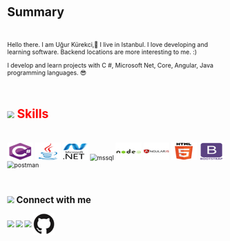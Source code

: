 <h1> Summary</h1><br/>
<p>Hello there. I am Uğur Kürekci,👋 I live in Istanbul. I love developing and learning software. Backend locations are more interesting to me. :) 

I develop and learn projects with C #, Microsoft Net, Core, Angular, Java programming languages. &#x1F60E;</p> <br/>

<h1  style="color:red"><img src = "https://media2.giphy.com/media/QssGEmpkyEOhBCb7e1/giphy.gif?cid=ecf05e47a0n3gi1bfqntqmob8g9aid1oyj2wr3ds3mg700bl&rid=giphy.gif" width = "60">  Skills</h1><br/>

<p >
 
 <img src="https://raw.githubusercontent.com/devicons/devicon/master/icons/csharp/csharp-original.svg" alt="csharp" width="60" height="40"/> 
 <img src="https://raw.githubusercontent.com/devicons/devicon/master/icons/java/java-original.svg" alt="java" width="60" height="40"/> 
 <img src="https://raw.githubusercontent.com/devicons/devicon/master/icons/dot-net/dot-net-original-wordmark.svg" alt="dotnet" width="60" height="40"/> 
 <img src="https://cdn.worldvectorlogo.com/logos/microsoft-sql-server.svg" alt="mssql" width="60" height="40"/>
 <img src="https://raw.githubusercontent.com/devicons/devicon/master/icons/nodejs/nodejs-original-wordmark.svg" alt="nodejs" width="60" height="40"/>
 <img src="https://raw.githubusercontent.com/devicons/devicon/master/icons/angularjs/angularjs-original-wordmark.svg" alt="angularjs" width="60" height="40"/>
 <img src="https://raw.githubusercontent.com/devicons/devicon/master/icons/html5/html5-original-wordmark.svg" alt="html5" width="60" height="40"/> 
 <img src="https://raw.githubusercontent.com/devicons/devicon/master/icons/bootstrap/bootstrap-plain-wordmark.svg" alt="bootstrap" width="60" height="40"/> 
 <img src="https://www.vectorlogo.zone/logos/getpostman/getpostman-icon.svg" alt="postman" width="60" height="40"/> </p> <br/>
 
<h2 ><img src='https://raw.githubusercontent.com/ShahriarShafin/ShahriarShafin/main/Assets/handshake.gif' width="100px"> Connect with me</h2>

<p>
<a href = " mailto:ugurkurekci98@gmail.com">   <img width = '50px' align= 'center' src="https://camo.githubusercontent.com/c9a89a6426081483aa6cd371bdecae44045961437b349ea97097d476978436f4/68747470733a2f2f63646e2e6a7364656c6976722e6e65742f6e706d2f73696d706c652d69636f6e734076332f69636f6e732f676d61696c2e737667"/></a> 
 <a href = "https://www.linkedin.com/in/ugurkurekci">   <img width = '50px' align= 'center' src="https://camo.githubusercontent.com/d659d2bac00c01b42bffbae84bdc121e828b8fecd5b4949ffa2575f5d9e4a371/68747470733a2f2f63646e2e6a7364656c6976722e6e65742f6e706d2f73696d706c652d69636f6e734076332f69636f6e732f6c696e6b6564696e2e737667"/></a> 
<a href = 'https://www.twitter.com/ugurkurekci98'> <img width = '50px' align= 'center' src="https://camo.githubusercontent.com/395dda360ae28377b7c3247581a88b20573883519c2be833cb64fbb37dcbcc1a/68747470733a2f2f63646e2e6a7364656c6976722e6e65742f6e706d2f73696d706c652d69636f6e734076332f69636f6e732f747769747465722e737667"/></a> 
<a href = 'https://www.github.com/ugurkurekci'> <img width = '50px' align= 'center' src="https://raw.githubusercontent.com/devicons/devicon/master/icons/github/github-original.svg"/></a> 
 
 
 


</p>



